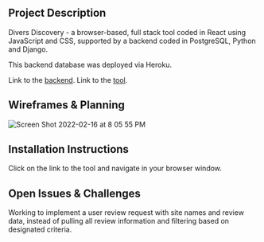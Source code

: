 ## Project Description 
Divers Discovery - a browser-based, full stack tool coded in React using JavaScript and CSS, supported by a backend coded in PostgreSQL, Python and Django.

This backend database was deployed via Heroku.

Link to the [backend](https://divers-discovery-backend.herokuapp.com/).
Link to the [tool](https://divers-discovery.netlify.app/).

## Wireframes & Planning
![Screen Shot 2022-02-16 at 8 05 55 PM](https://user-images.githubusercontent.com/93795090/154384711-2e6367bd-dccf-4ca7-8afe-2eeb509de66c.png)


## Installation Instructions
Click on the link to the tool and navigate in your browser window.


## Open Issues & Challenges
Working to implement a user review request with site names and review data, instead of pulling all review information and filtering based on designated criteria.<br>
